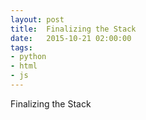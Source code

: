 ```yaml
---
layout: post
title:  Finalizing the Stack
date:   2015-10-21 02:00:00
tags:
- python
- html
- js
---
```


Finalizing the Stack
